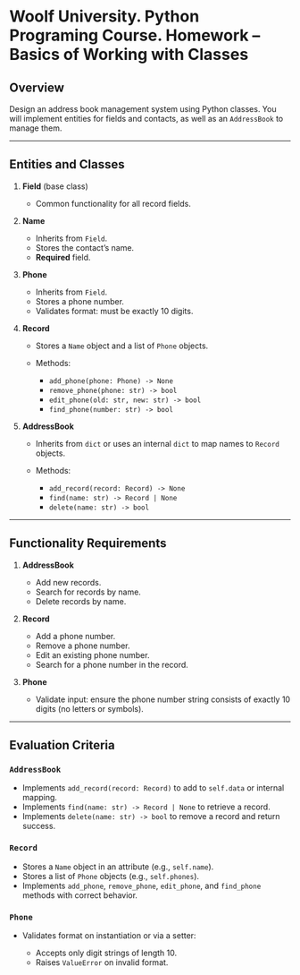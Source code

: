 # Woolf University. Python Programing Course. Homework – Basics of Working with Classes

## Overview

Design an address book management system using Python classes. You will implement entities for fields and contacts, as well as an `AddressBook` to manage them.

---

## Entities and Classes

1. **Field** (base class)

   * Common functionality for all record fields.

2. **Name**

   * Inherits from `Field`.
   * Stores the contact’s name.
   * **Required** field.

3. **Phone**

   * Inherits from `Field`.
   * Stores a phone number.
   * Validates format: must be exactly 10 digits.

4. **Record**

   * Stores a `Name` object and a list of `Phone` objects.
   * Methods:

     * `add_phone(phone: Phone) -> None`
     * `remove_phone(phone: str) -> bool`
     * `edit_phone(old: str, new: str) -> bool`
     * `find_phone(number: str) -> bool`

5. **AddressBook**

   * Inherits from `dict` or uses an internal `dict` to map names to `Record` objects.
   * Methods:

     * `add_record(record: Record) -> None`
     * `find(name: str) -> Record | None`
     * `delete(name: str) -> bool`

---

## Functionality Requirements

1. **AddressBook**

   * Add new records.
   * Search for records by name.
   * Delete records by name.

2. **Record**

   * Add a phone number.
   * Remove a phone number.
   * Edit an existing phone number.
   * Search for a phone number in the record.

3. **Phone**

   * Validate input: ensure the phone number string consists of exactly 10 digits (no letters or symbols).

---

## Evaluation Criteria

### `AddressBook`

* Implements `add_record(record: Record)` to add to `self.data` or internal mapping.
* Implements `find(name: str) -> Record | None` to retrieve a record.
* Implements `delete(name: str) -> bool` to remove a record and return success.

### `Record`

* Stores a `Name` object in an attribute (e.g., `self.name`).
* Stores a list of `Phone` objects (e.g., `self.phones`).
* Implements `add_phone`, `remove_phone`, `edit_phone`, and `find_phone` methods with correct behavior.

### `Phone`

* Validates format on instantiation or via a setter:

  * Accepts only digit strings of length 10.
  * Raises `ValueError` on invalid format.
